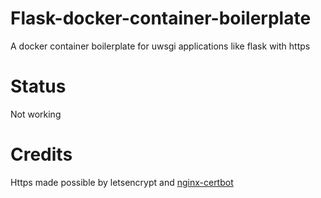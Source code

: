 # Flask-docker-container-boilerplate
A docker container boilerplate for uwsgi applications like flask with https

# Status
Not working

# Credits
Https made possible by letsencrypt and [nginx-certbot](https://github.com/wmnnd/nginx-certbot)
